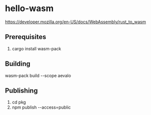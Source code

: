 # hello-wasm
https://developer.mozilla.org/en-US/docs/WebAssembly/rust_to_wasm

## Prerequisites
1) cargo install wasm-pack

## Building
wasm-pack build --scope aevalo

## Publishing
1) cd pkg
2) npm publish --access=public